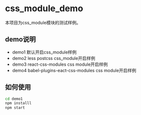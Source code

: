 # css_module_demo

本项目为css_module模块的测试样例。
## demo说明
* demo1 默认开启css_module样例
* demo2 less postcss css_module开启样例
* demo3 react-css-modules css module开启样例
* demo4 babel-plugins-eact-css-modules css module开启样例

## 如何使用
```bash
cd demo1
npm installl
npm start
```
